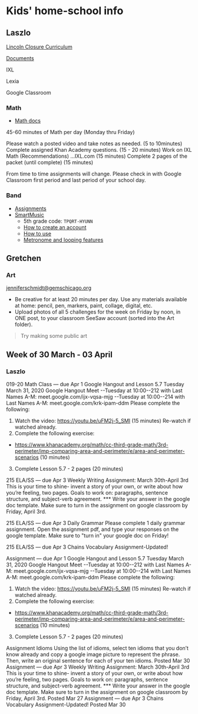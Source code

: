 
# Kids' home-school info

## Laszlo

[Lincoln Closure Curriculum](http://www.lincolnelementary.org/5th-grade.html)

[Documents](https://www.dropbox.com/sh/6wssxzci5wb8ujy/AAB58SdzPyTCfH84GqvV076Ya/Grade%205?dl=0)


IXL

Lexia

Google Classroom

### Math

* [Math docs](https://drive.google.com/drive/folders/1zxRll_8Dp5hWZ4IvhREe93sTEuZ9ly6b)

45-60 minutes of Math per day (Monday thru Friday)

Please watch a posted video and take notes as needed. (5 to 10minutes)
Complete assigned Khan Academy questions.
(15 - 20 minutes)
Work on IXL Math (Recommendations) ...IXL.com
(15 minutes)
Complete 2 pages of the packet (until complete)
(15 minutes)

From time to time assignments will change. Please check in with Google Classroom first period and last period of your school day.


### Band

* [Assignments](http://www.lincolnelementary.org/cadet-band.html)
* [SmartMusic](https://www.smartmusic.com/)  
  * 5th grade code:  ```TPQRT-HYUNN```
  * [How to create an account](https://www.youtube.com/watch?v=5iPIVb2cd88)
  * [How to use](https://www.youtube.com/watch?v=165vCCdQJ7U)
  * [Metronome and looping features](https://youtu.be/Anl0HE9awpo)


## Gretchen

### Art

[jenniferschmidt@gemschicago.org](mailto:jenniferschmidt@gemschicago.org)

* Be creative for at least 20 minutes per day. Use any materials available at home: pencil, pen, markers, paint, collage, digital, etc.
* Upload photos of all 5 challenges for the week on Friday by noon, in ONE post, to your classroom SeeSaw account (sorted into the Art folder).

> Try making some public art




## Week of 30 March - 03 April

### Laszlo

019-20 Math Class — due Apr 1
Google Hangout and Lesson 5.7 Tuesday March 31, 2020
Google Hangout Meet
--Tuesday at 10:00--212 with Last Names A-M: meet.google.com/ijx-vqsa-mjg
--Tuesday at 10:00--214 with Last Names A-M: meet.google.com/krk-ipam-ddm
Please complete the following:
1) Watch the video: https://youtu.be/uFM2j-5_SMI (15 minutes) Re-watch if watched already.
2) Complete the following exercise:
- https://www.khanacademy.org/math/cc-third-grade-math/3rd-perimeter/imp-comparing-area-and-perimeter/e/area-and-perimeter-scenarios (10 minutes)
3) Complete Lesson 5.7 - 2 pages (20 minutes)

215 ELA/SS — due Apr 3
Weekly Writing Assignment: March 30th-April 3rd
This is your time to shine- invent a story of your own, or write about how you’re feeling, two pages.
Goals to work on: paragraphs, sentence structure, and subject-verb agreement.
*** Write your answer in the google doc template. Make sure to turn in the assignment on google classroom by Friday, April 3rd.

215 ELA/SS — due Apr 3
Daily Grammar
Please complete 1 daily grammar assignment. Open the assignment pdf, and type your responses on the google template. Make sure to "turn in" your google doc on Friday!

215 ELA/SS — due Apr 3
Chains Vocabulary Assignment-Updated!

Assignment — due Apr 1
Google Hangout and Lesson 5.7 Tuesday March 31, 2020
Google Hangout Meet
--Tuesday at 10:00--212 with Last Names A-M: meet.google.com/ijx-vqsa-mjg
--Tuesday at 10:00--214 with Last Names A-M: meet.google.com/krk-ipam-ddm
Please complete the following:
1) Watch the video: https://youtu.be/uFM2j-5_SMI (15 minutes) Re-watch if watched already.
2) Complete the following exercise:
- https://www.khanacademy.org/math/cc-third-grade-math/3rd-perimeter/imp-comparing-area-and-perimeter/e/area-and-perimeter-scenarios (10 minutes)
3) Complete Lesson 5.7 - 2 pages (20 minutes)

Assignment
Idioms
Using the list of idioms, select ten idioms that you don’t know already and copy a google image picture to represent the phrase. Then, write an original sentence for each of your ten idioms.
Posted Mar 30
Assignment — due Apr 3
Weekly Writing Assignment: March 30th-April 3rd
This is your time to shine- invent a story of your own, or write about how you’re feeling, two pages.
Goals to work on: paragraphs, sentence structure, and subject-verb agreement.
*** Write your answer in the google doc template. Make sure to turn in the assignment on google classroom by Friday, April 3rd.
Posted Mar 27
Assignment — due Apr 3
Chains Vocabulary Assignment-Updated!
Posted Mar 30


